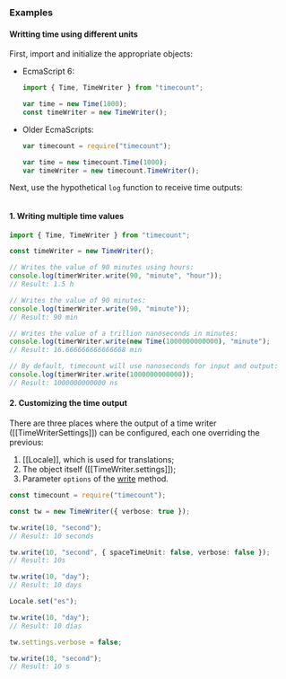### Examples

#### Writting time using different units

First, import and initialize the appropriate objects:

- EcmaScript 6:
    ```javascript
    import { Time, TimeWriter } from "timecount";

    var time = new Time(1000);
    const timeWriter = new TimeWriter();
    ```
- Older EcmaScripts:
    ```javascript
    var timecount = require("timecount");

    var time = new timecount.Time(1000);
    var timeWriter = new timecount.TimeWriter();
    ```

Next, use the hypothetical `log` function to receive time outputs:

```javascript

```

#### 1. Writing multiple time values

```javascript
import { Time, TimeWriter } from "timecount";

const timeWriter = new TimeWriter();

// Writes the value of 90 minutes using hours:
console.log(timerWriter.write(90, "minute", "hour"));
// Result: 1.5 h

// Writes the value of 90 minutes:
console.log(timerWriter.write(90, "minute"));
// Result: 90 min

// Writes the value of a trillion nanoseconds in minutes:
console.log(timerWriter.write(new Time(1000000000000), "minute");
// Result: 16.666666666666668 min

// By default, timecount will use nanoseconds for input and output:
console.log(timerWriter.write(1000000000000));
// Result: 1000000000000 ns
```

#### 2. Customizing the time output

There are three places where the output of a time writer ([[TimeWriterSettings]]) can be configured, each one overriding the previous:

1. [[Locale]], which is used for translations;
2. The object itself ([[TimeWriter.settings]]);
3. Parameter `options` of the [write](#write) method.

```typescript
const timecount = require("timecount");

const tw = new TimeWriter({ verbose: true });

tw.write(10, "second");
// Result: 10 seconds

tw.write(10, "second", { spaceTimeUnit: false, verbose: false });
// Result: 10s

tw.write(10, "day");
// Result: 10 days

Locale.set("es");

tw.write(10, "day");
// Result: 10 días

tw.settings.verbose = false;

tw.write(10, "second");
// Result: 10 s
```